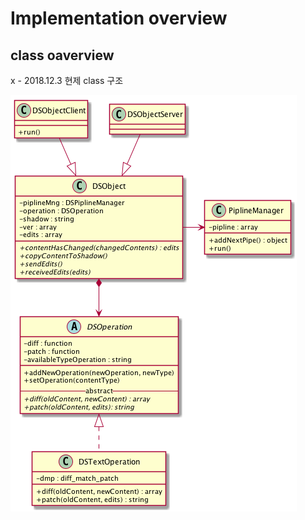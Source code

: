 # Implementation overview

## class oaverview

x - 2018.12.3 현제 class 구조

![Image of Yaktocat](./DSObject-classes.png)



